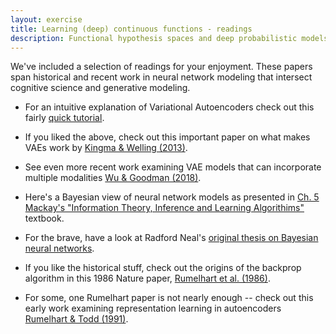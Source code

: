 ```yaml
---
layout: exercise
title: Learning (deep) continuous functions - readings
description: Functional hypothesis spaces and deep probabilistic models
---
```


We've included a selection of readings for your enjoyment. These papers span historical and recent work in neural network modeling that intersect cognitive science and generative modeling.

* For an intuitive explanation of Variational Autoencoders check out this fairly [quick tutorial](https://jaan.io/what-is-variational-autoencoder-vae-tutorial/).

* If you liked the above, check out this important paper on what makes VAEs work by [Kingma & Welling (2013)](https://arxiv.org/abs/1312.6114).

* See even more recent work examining VAE models that can incorporate multiple modalities [Wu & Goodman (2018)](https://arxiv.org/abs/1802.05335).

* Here's a Bayesian view of neural network models as presented in [Ch. 5 Mackay's "Information Theory, Inference and Learning Algorithims"](http://www.inference.org.uk/itprnn/book.pdf) textbook.

* For the brave, have a look at Radford Neal's [original thesis on Bayesian neural networks](http://citeseerx.ist.psu.edu/viewdoc/download?doi=10.1.1.446.9306&rep=rep1&type=pdf).

* If you like the historical stuff, check out the origins of the backprop algorithm in this 1986 Nature paper, [Rumelhart et al. \(1986\)](https://www.nature.com/articles/323533a0). 

* For some, one Rumelhart paper is not nearly enough -- check out this early work examining representation learning in autoencoders [Rumelhart & Todd (1991)](https://web.stanford.edu/class/psych209a/ReadingsByDate/02_08/RumelhartTodd93.pdf).